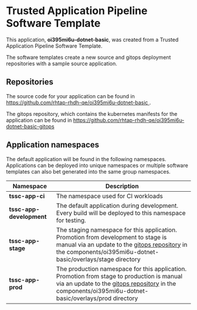 # Trusted Application Pipeline Software Template

This application, **oi395mi6u-dotnet-basic**, was created from a Trusted Application Pipeline Software Template.

The software templates create a new source and gitops deployment repositories with a sample source application. 

## Repositories

The source code for your application can be found in [https://github.com/rhtap-rhdh-qe/oi395mi6u-dotnet-basic ](https://github.com/rhtap-rhdh-qe/oi395mi6u-dotnet-basic ).
 
The gitops repository, which contains the kubernetes manifests for the application can be found in 
[https://github.com/rhtap-rhdh-qe/oi395mi6u-dotnet-basic-gitops ](https://github.com/rhtap-rhdh-qe/oi395mi6u-dotnet-basic-gitops ) 

## Application namespaces 

The default application will be found in the following namespaces. Applications can be deployed into unique namespaces or multiple software templates can also bet generated into the same group namespaces.  

|  Namespace   |  Description   |  
| -------- | -------- |
| **tssc-app-ci** | The namespace used for CI workloads |
| **tssc-app-development** | The default application during development. Every build will be deployed to this namespace for testing. |
| **tssc-app-stage** | The staging namespace for this application. Promotion from development to stage is manual via an update to the [gitops repository](https://github.com/rhtap-rhdh-qe/oi395mi6u-dotnet-basic-gitops ) in the components/oi395mi6u-dotnet-basic/overlays/stage directory |
| **tssc-app-prod** | The production namespace for this application. Promotion from stage to production is manual via an update to the [gitops repository](https://github.com/rhtap-rhdh-qe/oi395mi6u-dotnet-basic-gitops ) in the components/oi395mi6u-dotnet-basic/overlays/prod directory |